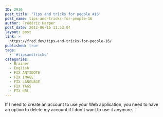 ```yaml
---
ID: 2936
post_title: 'Tips and tricks for people #16'
post_name: tips-and-tricks-for-people-16
author: Frédéric Harper
post_date: 2012-06-15 11:53:04
layout: post
link: >
  https://fred.dev/tips-and-tricks-for-people-16/
published: true
tags:
  - '#tipsandtricks'
categories:
  - Brainer
  - English
  - FIX ANTIDOTE
  - FIX IMAGE
  - FIX LANGUAGE
  - FIX TAGS
  - FIX URL
---
```

<p>If I need to create an account to use your Web application, you need to have an option to delete my account if I don't want to use it anymore.</p> 